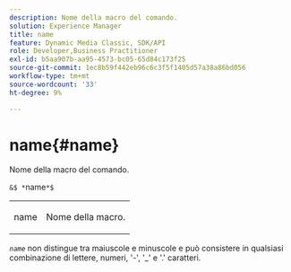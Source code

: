 ```yaml
---
description: Nome della macro del comando.
solution: Experience Manager
title: name
feature: Dynamic Media Classic, SDK/API
role: Developer,Business Practitioner
exl-id: b5aa907b-aa95-4573-bc05-65d84c173f25
source-git-commit: 1ec8b59f442eb96c6c3f5f1405d57a38a86bd056
workflow-type: tm+mt
source-wordcount: '33'
ht-degree: 9%

---
```


# name{#name}

Nome della macro del comando.

`&$ *`name`*$`

<table id="simpletable_A07C4682275F461BA1F3B7752CE3FAE1"> 
 <tr class="strow"> 
  <td class="stentry"> <p><span class="codeph"> <span class="varname"> name</span></span> </p> </td> 
  <td class="stentry"> <p>Nome della macro. </p></td> 
 </tr> 
</table>

*`name`* non distingue tra maiuscole e minuscole e può consistere in qualsiasi combinazione di lettere, numeri, &#39;-&#39;, &#39;_&#39; e &#39;.&#39; caratteri.
